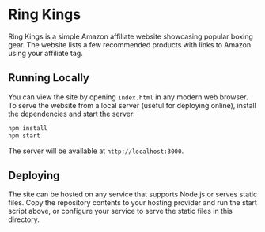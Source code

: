 # Ring Kings

Ring Kings is a simple Amazon affiliate website showcasing popular boxing gear. The website lists a few recommended products with links to Amazon using your affiliate tag.

## Running Locally

You can view the site by opening `index.html` in any modern web browser. To serve the website from a local server (useful for deploying online), install the dependencies and start the server:

```bash
npm install
npm start
```

The server will be available at `http://localhost:3000`.

## Deploying

The site can be hosted on any service that supports Node.js or serves static files. Copy the repository contents to your hosting provider and run the start script above, or configure your service to serve the static files in this directory.

